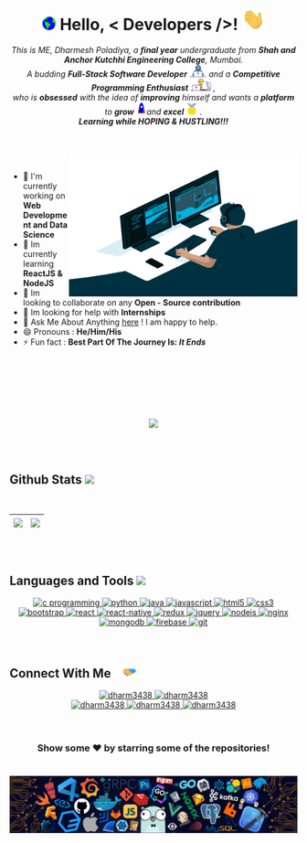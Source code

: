 <!-- Hello Section -->
<h1 align="center">
  <a target="_blank">
    <img src="https://github.com/Dharm3438/Dharm3438/blob/main/GIF/Earth.gif" width="24px" style="max-width:100%;">
  </a>
  <b>Hello,</b> &lt; Developers /&gt;!
  <a target="_blank">
    <img src="https://github.com/Dharm3438/Dharm3438/blob/main/GIF/Hi.gif" width="40px" />
  </a>
</h1>


<!-- Intro Section -->
<p align="center">
  <em>
    This is ME, Dharmesh Poladiya, a <b>final year</b> undergraduate from <b>Shah and Anchor Kutchhi Engineering College</b>, Mumbai</a>. <br>
    A budding <b>Full-Stack Software Developer</b> <img src="https://github.com/Dharm3438/Dharm3438/blob/main/GIF/Developer.gif" width="30px"> and a <b>Competitive Programming Enthusiast</b>&nbsp;<img src="https://github.com/Dharm3438/Dharm3438/blob/main/GIF/Designer.gif" width="36px">&nbsp,<br>who is <b>obsessed</b>
    with the idea of <b>improving</b> himself and wants a <b>platform</b> to 
    <b>grow</b> <img src="https://github.com/Dharm3438/Dharm3438/blob/main/GIF/Rocket.gif" width="18px">and 
    <b>excel</b> <img src="https://github.com/Dharm3438/Dharm3438/blob/main/GIF/Medal.gif" width="20px">&nbsp.
  </em> 
  <br>
  <b><i>Learning while HOPING & HUSTLING!!!</i></b> 
</p>
<br/>
<br/>


<!-- About Me Section -->
<a target="_blank">
  <img align="right" height="250" width="400" alt="GIF" src="https://github.com/Dharm3438/Dharm3438/blob/main/GIF/code.gif">
</a>

<br />

- 🔭 I'm currently working on **Web Development and Data Science**
- 🌱 Im currently learning **ReactJS & NodeJS**
- 👯 Im looking to collaborate on any **Open - Source contribution**
- 🤔 Im looking for help with **Internships**
- 💬 Ask Me About Anything [here](https://github.com/Dharm3438/Dharm3438/issues/1) ! I am happy to help.
- 😄 Pronouns : **He/Him/His**
- ⚡ Fun fact : **Best Part Of The Journey Is: *It Ends***
<br/>
<br/>


<!-- Streak Section -->
#
<br />
<p align="center">
  <a>
    <img align="center" src="https://github-readme-streak-stats.herokuapp.com/?user=Dharm3438&theme=dark&hide_border=true"/>
  </a>
</p>
<br />
<br />

<!-- Github Stats -->
<h2>
  Github Stats 
  <a target="_blank">
    <img src="https://github.githubassets.com/images/icons/emoji/unicode/1f4c8.png" height="25px" style="max-width:100%;">
  </a>
</h2>
<br>

| <img align="center" src="https://github-readme-stats.vercel.app/api?username=Dharm3438&show_icons=true&hide_border=true&title_color=94b4a4&amp&icon_color=FFFFFF&amp&text_color=FFFFFF&amp&bg_color=000000&count_private=true&include_all_commits=true"/> | <img align="center" height="195px" src="https://github-readme-stats.vercel.app/api/top-langs/?username=Dharm3438&text_color=FFFFFF&bg_color=000000&title_color=94b4a4&langs_count=15&layout=compact&hide_border=true" /> |
| --------------------------------------------------------------------------------------------------------------------------------------------------------------------------------------------------------------------------------------------------------- | ------------------------------------------------------------------------------------------------------------------------------------------------------------------------------------------------------------------------ |




<!-- <div>
<p align="center">
  <a href="https://github.com/Dharm3438">
    <img align="center" src="https://github-readme-stats.vercel.app/api?username=Dharm3438&show_icons=true&hide_border=true&title_color=94b4a4&amp&icon_color=FFFFFF&amp&text_color=FFFFFF&amp&bg_color=000000&count_private=true&include_all_commits=true"/>
  </a>
  <a href="https://github.com/Dharm3438">
    <img align="center" height="195px" src="https://github-readme-stats.vercel.app/api/top-langs/?username=Dharm3438&text_color=FFFFFF&bg_color=000000&title_color=94b4a4&langs_count=15&layout=compact&hide_border=true" />
  </a>
</p>
</div> -->


<br/>
<br/>

<!-- Language and tools Section -->
<h2>
  Languages and Tools
  <a target="_blank">
    <img src="https://media2.giphy.com/media/QssGEmpkyEOhBCb7e1/giphy.gif?cid=ecf05e47a0n3gi1bfqntqmob8g9aid1oyj2wr3ds3mg700bl&rid=giphy.gif" height="25px" style="max-width:100%;">
  </a>
</h2>
<div align="center">
    <a href="https://www.cprogramming.com/" target="_blank"> 
      <img src="https://img.shields.io/badge/C%20programming-A8B9CC.svg?style=for-the-badge&logo=c&logoColor=white"
        alt="c programming"/>
    </a>
    <a href="https://www.python.org/" target="_blank"> 
      <img src="https://img.shields.io/badge/python-377.svg?style=for-the-badge&logo=python&logoColor=yellow"
        alt="python"/> 
    </a>
    <a href="https://www.java.com" target="_blank"> 
      <img src="https://img.shields.io/badge/Java-007396.svg?style=for-the-badge&logo=java&logoColor=white" 
        alt="java"/> 
    </a>
    <a href="https://developer.mozilla.org/en-US/docs/Web/JavaScript" target="_blank"> 
      <img src="https://img.shields.io/badge/Javascript-F7DF1E.svg?style=for-the-badge&logo=javascript&logoColor=black"
        alt="javascript"/> 
    </a>
    <a href="https://www.w3.org/html/" target="_blank"> 
      <img src="https://img.shields.io/badge/html-E34F26.svg?style=for-the-badge&logo=html5&logoColor=white"
        alt="html5"/> 
    </a>
    <a href="https://www.w3schools.com/css/" target="_blank">
      <img src="https://img.shields.io/badge/css-1572B6.svg?style=for-the-badge&logo=css3&logoColor=white"
        alt="css3"/>
    </a>
    
  
  <a href="https://getbootstrap.com" target="_blank">
      <img src="https://img.shields.io/badge/bootstrap-7952B3.svg?style=for-the-badge&logo=bootstrap&logoColor=white"
        alt="bootstrap"/>
    </a>
    <a href="https://reactjs.org/" target="_blank"> 
      <img src="https://img.shields.io/badge/reactjs-61DAFB.svg?style=for-the-badge&logo=react&logoColor=black"
        alt="react"/> 
    </a>
    <a href="https://reactjs.org/" target="_blank"> 
      <img src="https://img.shields.io/badge/react_native-61DAFB.svg?style=for-the-badge&logo=react&logoColor=black"
        alt="react-native"/> 
    </a>
    <a href="https://redux.js.org" target="_blank"> 
      <img src="https://img.shields.io/badge/redux-764ABC.svg?style=for-the-badge&logo=redux&logoColor=white" alt="redux"/> 
    </a> 
    <a href="https://jquery.com/" target="_blank">
      <img src="https://img.shields.io/badge/jquery-0769AD.svg?style=for-the-badge&logo=jquery&logoColor=white" alt="jquery"/> 
    </a>
    <a href="https://nodejs.org" target="_blank"> 
      <img src="https://img.shields.io/badge/node.js-339933.svg?style=for-the-badge&logo=nodedotjs&logoColor=white"
        alt="nodejs"/> 
    </a>
    <a href="https://www.nginx.com" target="_blank"> 
      <img src="https://img.shields.io/badge/nginx-009639.svg?style=for-the-badge&logo=nginx&logoColor=white" 
        alt="nginx"/> 
    </a>
    <a href="https://www.mongodb.com/" target="_blank"> 
      <img src="https://img.shields.io/badge/mongodb-47A248.svg?style=for-the-badge&logo=mongodb&logoColor=white"
        alt="mongodb"/> 
    </a> 
    <a href="https://firebase.google.com/" target="_blank">
      <img src="https://img.shields.io/badge/firebase-FFCA28.svg?style=for-the-badge&logo=firebase&logoColor=black" alt="firebase"/>
    </a>
    <a href="https://git-scm.com/" target="_blank">
      <img src="https://img.shields.io/badge/git-F05032.svg?style=for-the-badge&logo=git&logoColor=white"
        alt="git"/>
    </a>
  </div>


<!-- Connect Section -->
<br />
<br />



<h2>
  Connect With Me
  <a target="_blank">
    <img src="https://github.com/Dharm3438/Dharm3438/blob/main/GIF/Handshake.gif" height="25px" style="max-width:100%;">
  </a>
</h2>
<div align="center">
  <div>
    <a  href="https://www.linkedin.com/in/dharmesh-poladiya/" target="_blank">
      <img src="https://img.shields.io/badge/Linked%20In-0A66C2.svg?style=for-the-badge&logo=linkedin&logoColor=white" alt="dharm3438"/>
    </a>
    <a href="mailto:dharmeshpoladiya75@gmail.com?subject=Feedback%20From%20Github&body=Hello," target="_blank">
      <img src="https://img.shields.io/badge/gmail-0078D4.svg?style=for-the-badge&logo=microsoftoutlook&logoColor=white" alt="dharm3438"/>
    </a>
  </div>
  <div>
    <a  href="https://www.codechef.com/users/dharm3438" target="_blank">
      <img src="https://img.shields.io/badge/Codechef-5B4638.svg?style=for-the-badge&logo=codechef&logoColor=white" alt="dharm3438"/>
    </a>
    <a href="https://www.hackerrank.com/dharm3438" target="_blank">
      <img src="https://img.shields.io/badge/Hackerrank-00EA64.svg?style=for-the-badge&logo=hackerrank&logoColor=black" alt="dharm3438"/>
    </a>
    <a href="https://www.leetcode.com/dharm3438" target="_blank">
      <img src="https://img.shields.io/badge/LeetCode-FFA116.svg?style=for-the-badge&logo=leetcode&logoColor=black" alt="dharm3438"/>
    </a>
  </div>
<br/>
<br/>


<!-- Footer Section -->
<div align="center">

### Show some ❤ by starring some of the repositories!
</div>

#

![footer](https://github.com/Dharm3438/Dharm3438/blob/main/GIF/footer.png)
